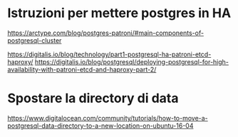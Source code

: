 # Istruzioni per mettere postgres in HA

https://arctype.com/blog/postgres-patroni/#main-components-of-postgresql-cluster

https://digitalis.io/blog/technology/part1-postgresql-ha-patroni-etcd-haproxy/
https://digitalis.io/blog/postgresql/deploying-postgresql-for-high-availability-with-patroni-etcd-and-haproxy-part-2/

# Spostare la directory di data

https://www.digitalocean.com/community/tutorials/how-to-move-a-postgresql-data-directory-to-a-new-location-on-ubuntu-16-04
